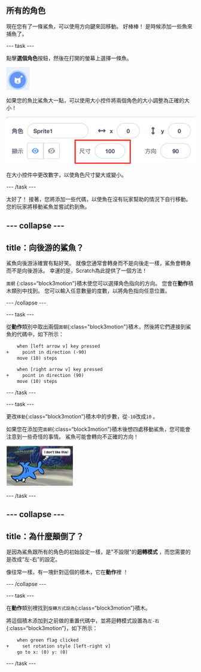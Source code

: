## 所有的角色

現在您有了一條鯊魚，可以使用方向鍵來回移動。 好棒棒！ 是時候添加一些魚來捕魚了。

--- task ---

點擊**選個角色**按鈕，然後在打開的螢幕上選擇一條魚。

![選個角色按鈕](images/spritesNewFromLibrary.png)

如果您的魚比鯊魚大一點，可以使用大小控件將兩個角色的大小調整為正確的大小！

![角色大小控制](images/sprites2.png)

在大小控件中更改數字，以使角色尺寸變大或變小。

--- /task ---

太好了！ 接著，您將添加一些代碼，以使魚在沒有玩家幫助的情況下自行移動。 您的玩家將移動鯊魚並嘗試釣到魚。

--- collapse ---
---
title：向後游的鯊魚？
---

鯊魚向後游泳確實有點好笑。 就像您通常會轉身而不是向後走一樣，鯊魚會轉身而不是向後游泳。 幸運的是，Scratch為此提供了一個方法！

`面朝` {:class=“block3motion”}積木使您可以選擇角色指向的方向。 您會在**動作**積木類別中找到。 您可以輸入任意數量的度數，以將角色指向任意位置。

--- /collapse ---

--- task ---

從**動作**類別中取出兩個`面朝`{:class="block3motion"}積木，然後將它們連接到鯊魚的代碼中，如下所示：

```blocks3
    when [left arrow v] key pressed
+     point in direction (-90)
    move (10) steps
```

```blocks3
    when [right arrow v] key pressed
+     point in direction (90)
    move (10) steps
```

--- /task ---

--- task ---

更改`移動`{:class=“block3motion”}積木中的步數，從`-10`改成`10` 。

如果您在添加完`面朝`{:class=“block3motion”}積木後想四處移動鯊魚，您可能會注意到一些奇怪的事情。 鯊魚可能會轉向不正確的方向！

![顛倒的鯊魚](images/spritesUpsideDown.png)

--- /task ---

--- collapse ---
---
title：為什麼顛倒了？
---

是因為鯊魚跟所有的角色的初始設定一樣，是"不設限"的**迴轉模式** ，而您需要的是改成“左-右”的設定。

像往常一樣，有一塊針對這個的積木，它在**動作**裡 ！

--- /collapse ---

--- task ---

在**動作**類別裡找到`旋轉方式設為`{:class=“block3motion”}積木。

將這個積木添加到之前做的重置代碼中，並將迴轉模式設置為`左-右`{:class=“block3motion”}，如下所示：

```blocks3
    when green flag clicked
+     set rotation style [left-right v]
    go to x: (0) y: (0)
```

--- /task ---
